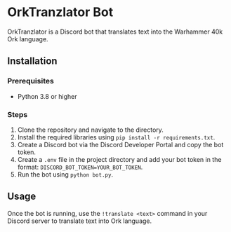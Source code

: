 # OrkTranzlator Bot

OrkTranzlator is a Discord bot that translates text into the Warhammer 40k Ork language.

## Installation

### Prerequisites

- Python 3.8 or higher

### Steps

1. Clone the repository and navigate to the directory.
2. Install the required libraries using `pip install -r requirements.txt`.
3. Create a Discord bot via the Discord Developer Portal and copy the bot token.
4. Create a `.env` file in the project directory and add your bot token in the format: `DISCORD_BOT_TOKEN=YOUR_BOT_TOKEN`.
5. Run the bot using `python bot.py`.

## Usage

Once the bot is running, use the `!translate <text>` command in your Discord server to translate text into Ork language.
